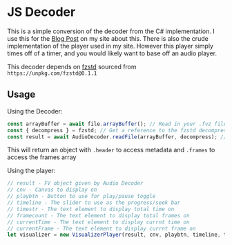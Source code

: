 # JS Decoder

This is a simple conversion of the decoder from the C# implementation. I use this for the [Blog Post](https://epsirho.com/posts/fft-blog) on my site about this. There is also the crude implementation of the player used in my site. However this player simply times off of a timer, and you would likely want to base off an audio player.

This decoder depends on [fzstd](https://www.npmjs.com/package/fzstd) sourced from `https://unpkg.com/fzstd@0.1.1`

## Usage
Using the Decoder:
```js
const arrayBuffer = await file.arrayBuffer(); // Read in your .fvz file
const { decompress } = fzstd; // Get a reference to the fzstd decompressor
const result = await AudioDecoder.readFile(arrayBuffer, decompress); // Pass both to the AudioDecoder
```
This will return an object with `.header` to access metadata and `.frames` to access the frames array

Using the player:
```js
// result - FV object given by Audio Decoder
// cnv - Canvas to display on
// playbtn - Button to use for play/pause toggle
// timeline - The slider to use as the progress/seek bar
// timestr - The text element to display total time on
// framecount - The text element to display total frames on
// currentTime - The text element to display currnt time on
// currentFrame - The text element to display currnt frame on
let visualizer = new VisualizerPlayer(result, cnv, playbtn, timeline, timestr, framecount, currentTime, currentFrame);
```
